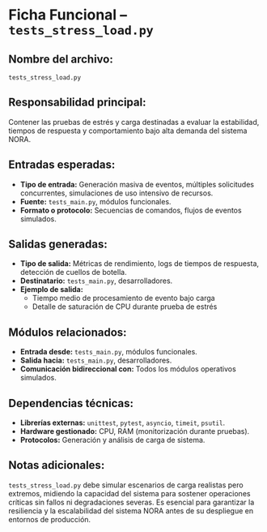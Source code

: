 # Ficha Funcional – `tests_stress_load.py`

## Nombre del archivo:
`tests_stress_load.py`

## Responsabilidad principal:
Contener las pruebas de estrés y carga destinadas a evaluar la estabilidad, tiempos de respuesta y comportamiento bajo alta demanda del sistema NORA.

## Entradas esperadas:
- **Tipo de entrada:** Generación masiva de eventos, múltiples solicitudes concurrentes, simulaciones de uso intensivo de recursos.
- **Fuente:** `tests_main.py`, módulos funcionales.
- **Formato o protocolo:** Secuencias de comandos, flujos de eventos simulados.

## Salidas generadas:
- **Tipo de salida:** Métricas de rendimiento, logs de tiempos de respuesta, detección de cuellos de botella.
- **Destinatario:** `tests_main.py`, desarrolladores.
- **Ejemplo de salida:**
  - Tiempo medio de procesamiento de evento bajo carga
  - Detalle de saturación de CPU durante prueba de estrés

## Módulos relacionados:
- **Entrada desde:** `tests_main.py`, módulos funcionales.
- **Salida hacia:** `tests_main.py`, desarrolladores.
- **Comunicación bidireccional con:** Todos los módulos operativos simulados.

## Dependencias técnicas:
- **Librerías externas:** `unittest`, `pytest`, `asyncio`, `timeit`, `psutil`.
- **Hardware gestionado:** CPU, RAM (monitorización durante pruebas).
- **Protocolos:** Generación y análisis de carga de sistema.

## Notas adicionales:
`tests_stress_load.py` debe simular escenarios de carga realistas pero extremos, midiendo la capacidad del sistema para sostener operaciones críticas sin fallos ni degradaciones severas. Es esencial para garantizar la resiliencia y la escalabilidad del sistema NORA antes de su despliegue en entornos de producción.